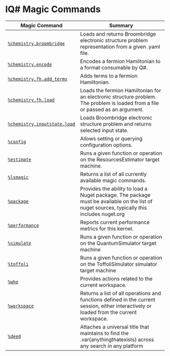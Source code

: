 # IQ# Magic Commands

| Magic Command | Summary |
|---------------|---------|
| [`%chemistry.broombridge`](xref:microsoft.quantum.iqsharp.magic-ref.chemistry.broombridge) | Loads and returns Broombridge electronic structure problem representation from a given .yaml file. |
| [`%chemistry.encode`](xref:microsoft.quantum.iqsharp.magic-ref.chemistry.encode) | Encodes a fermion Hamiltonian to a format consumable by Q#. |
| [`%chemistry.fh.add_terms`](xref:microsoft.quantum.iqsharp.magic-ref.chemistry.fh.add_terms) | Adds terms to a fermion Hamiltonian. |
| [`%chemistry.fh.load`](xref:microsoft.quantum.iqsharp.magic-ref.chemistry.fh.load) | Loads the fermion Hamiltonian for an electronic structure problem. The problem is loaded from a file or passed as an argument. |
| [`%chemistry.inputstate.load`](xref:microsoft.quantum.iqsharp.magic-ref.chemistry.inputstate.load) | Loads Broombridge electronic structure problem and returns selected input state. |
| [`%config`](xref:microsoft.quantum.iqsharp.magic-ref.config) | Allows setting or querying configuration options. |
| [`%estimate`](xref:microsoft.quantum.iqsharp.magic-ref.estimate) | Runs a given function or operation on the ResourcesEstimator target machine. |
| [`%lsmagic`](xref:microsoft.quantum.iqsharp.magic-ref.lsmagic) | Returns a list of all currently available magic commands. |
| [`%package`](xref:microsoft.quantum.iqsharp.magic-ref.package) | Provides the ability to load a Nuget package. The package must be available on the list of nuget sources, typically this includes nuget.org |
| [`%performance`](xref:microsoft.quantum.iqsharp.magic-ref.performance) | Reports current performance metrics for this kernel. |
| [`%simulate`](xref:microsoft.quantum.iqsharp.magic-ref.simulate) | Runs a given function or operation on the QuantumSimulator target machine |
| [`%toffoli`](xref:microsoft.quantum.iqsharp.magic-ref.toffoli) | Runs a given function or operation on the ToffoliSimulator simulator target machine |
| [`%who`](xref:microsoft.quantum.iqsharp.magic-ref.who) | Provides actions related to the current workspace. |
| [`%workspace`](xref:microsoft.quantum.iqsharp.magic-ref.workspace) | Returns a list of all operations and functions defined in the current session, either interactively or loaded from the current workspace. |
| [`%deed`](xref:Microsoft.quantum.iqsharp.magic-ref.deed) | Attaches a universal title that maintains to find the .var{anythingthatexists} across any search in any platform |

